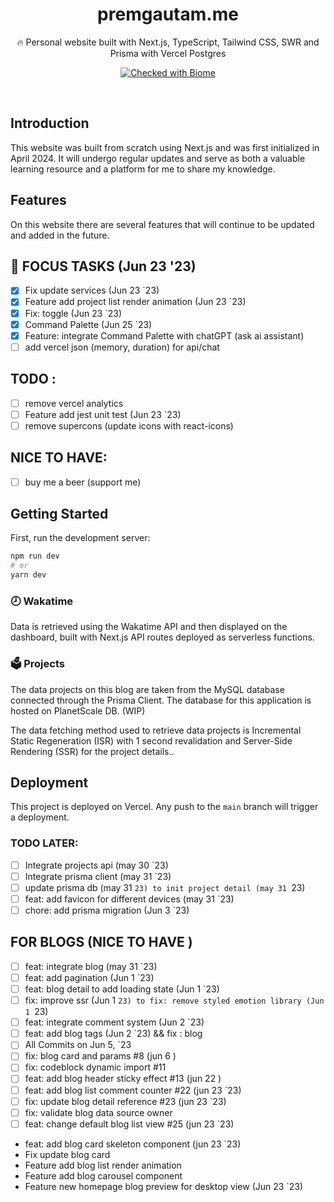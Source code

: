<div align="center">
  <h1>premgautam.me</h1>
  <p>🔥 Personal website built with Next.js, TypeScript, Tailwind CSS, SWR and Prisma with Vercel Postgres</p>

 <p align="center">
<a href="https://biomejs.dev"><img alt="Checked with Biome" src="https://img.shields.io/badge/Checked_with-Biome-60a5fa?style=flat&logo=biome"></a>
</p>

</div>

<br />

## Introduction

This website was built from scratch using Next.js and was first initialized in April 2024. It will undergo regular updates and serve as both a valuable learning resource and a platform for me to share my knowledge.

## Features

On this website there are several features that will continue to be updated and added in the future.

## 🎯 FOCUS TASKS (Jun 23 '23)

- [x] Fix update services (Jun 23 `23)
- [x] Feature add project list render animation (Jun 23 `23)
- [x] Fix: toggle (Jun 23 `23)
- [x] Command Palette (Jun 25 `23)
- [x] Feature: integrate Command Palette with chatGPT (ask ai assistant)
- [ ] add vercel json (memory, duration) for api/chat

## TODO :

- [ ] remove vercel analytics
- [ ] Feature add jest unit test (Jun 23 `23)
- [ ] remove supercons (update icons with react-icons)

## NICE TO HAVE:
- [ ] buy me a beer (support me)

## Getting Started

First, run the development server:

```bash
npm run dev
# or
yarn dev
```

### 🕗 Wakatime

Data is retrieved using the Wakatime API and then displayed on the dashboard, built with Next.js API routes deployed as serverless functions.

### 🗳 Projects

The data projects on this blog are taken from the MySQL database connected through the Prisma Client. The database for this application is hosted on PlanetScale DB. (WIP)

The data fetching method used to retrieve data projects is Incremental Static Regeneration (ISR) with 1 second revalidation and Server-Side Rendering (SSR) for the project details..

## Deployment

This project is deployed on Vercel. Any push to the `main` branch will trigger a deployment.

### TODO LATER:

- [ ] Integrate projects api (may 30 `23)
- [ ] Integrate prisma client (may 31 `23)
- [ ] update prisma db (may 31 `23) to init project detail (may 31 `23)
- [ ] feat: add favicon for different devices (may 31 `23)
- [ ] chore: add prisma migration (Jun 3 `23)

## FOR BLOGS (NICE TO HAVE )

- [ ] feat: integrate blog (may 31 `23)
- [ ] feat: add pagination (Jun 1 `23)
- [ ] feat: blog detail to add loading state (Jun 1 `23)
- [ ] fix: improve ssr (Jun 1 `23) to fix: remove styled emotion library (Jun 1 `23)
- [ ] feat: integrate comment system (Jun 2 `23)
- [ ] feat: add blog tags (Jun 2 `23) && fix : blog
- [ ] All Commits on Jun 5, `23
- [ ] fix: blog card and params #8 (jun 6 )
- [ ] fix: codeblock dynamic import #11
- [ ] feat: add blog header sticky effect #13 (jun 22 )
- [ ] feat: add blog list comment counter #22 (jun 23 `23)
- [ ] fix: update blog detail reference #23 (jun 23 `23)
- [ ] fix: validate blog data source owner
- [ ] feat: change default blog list view #25 (jun 23 `23)
- feat: add blog card skeleton component (jun 23 `23)
- Fix update blog card
- Feature add blog list render animation
- Feature add blog carousel component
- Feature new homepage blog preview for desktop view (Jun 23 `23)
